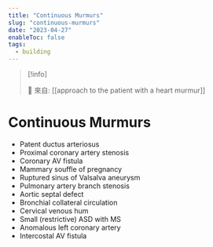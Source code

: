 ```yaml
---
title: "Continuous Murmurs"
slug: "continuous-murmurs"
date: "2023-04-27"
enableToc: false
tags:
  - building
---
```


> [!info]
>
> 🌱 來自: [[approach to the patient with a heart murmur]]

# Continuous Murmurs

- Patent ductus arteriosus
- Proximal coronary artery stenosis
- Coronary AV fistula
- Mammary souffle of pregnancy
- Ruptured sinus of Valsalva aneurysm
- Pulmonary artery branch stenosis
- Aortic septal defect
- Bronchial collateral circulation
- Cervical venous hum
- Small (restrictive) ASD with MS
- Anomalous left coronary artery
- Intercostal AV fistula
